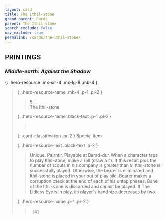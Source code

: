 ```yaml
---
layout: card
title: The Ithil-stone
grand_parent: Cards
parent: The Ithil-stone
search_exclude: false
nav_exclude: true
permalink: /cards/the-ithil-stone/
---
```


## PRINTINGS


### _Middle-earth: Against the Shadow_

{: .hero-resource .mx-sm-4 .mx-lg-8 .mb-4 }
> {: .hero-resource-name .mb-4 .p-1 .pl-2 }
> > <div class="card-mp">5</div>
> > <div class="card-name">The Ithil-stone</div>
>
> {: .hero-resource-name .black-text .p-1 .pl-2 }
> > &nbsp;
>
> {: .card-classification .pr-2 }
> Special Item
>
> {: .hero-resource-text .black-text .p-2 }
> > Unique. Palantir. Playable at Barad-dur. When a character taps to play Ithil-stone, make a roll (draw a #). If this result plus the number of scouts in his company is greater than 9, Ithil-stone is successfully played. Otherwise, the bearer is eliminated and Ithil-stone is placed in your out of play pile. Bearer makes a corruption check at the end of each of his untap phases. Bane of the Ithil-stone is discarded and cannot be played. If The Lidless Eye is in play, its player's hand size decreases by two. 
> 
> {: .hero-resource-name .p-1 .pr-2 }
> > <div class="card-shield"></div>
> > <div class="card-corruption">〔4〕</div>

